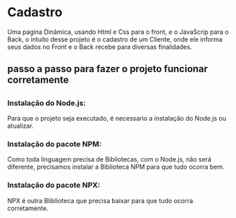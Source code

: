 # Cadastro
Uma pagina Dinâmica, usando Html e Css para o front, e o JavaScrip para o Back, o intuito desse projeto é o cadastro de um Cliente, onde ele informa seus dados no Front e o Back recebe para diversas finalidades. 
 <h2> passo a passo para fazer o projeto funcionar corretamente<h2>
 <h3>Instalação do Node.js:</h3>
 <p>Para que o projeto seja executado, é necessario a instalação do Node.js ou atualizar.</p>
 <h3>Instalação do pacote NPM:</h3>
 <p>Como toda linguagem precisa de Bibliotecas, com o Node.js, não será diferente, precisamos instalar a Biblioteca NPM para que tudo ocorra bem.</p>
 <h3>Instalação do pacote NPX:</h3> 
 <p>NPX é outra Bliblioteca que precisa baixar para que tudo ocorra corretamente. </p>
